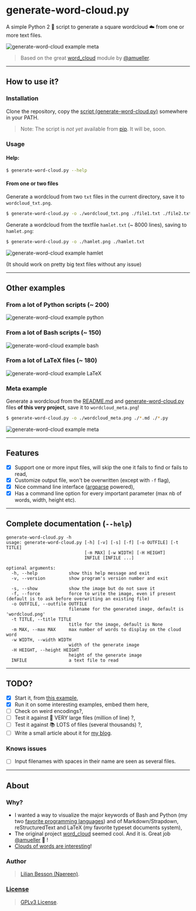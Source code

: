 # generate-word-cloud.py
A simple Python 2 :snake: script to generate a square wordcloud :cloud: from one or more text files.

![generate-word-cloud example meta](./wordcloud_meta.png)

> Based on the great [word_cloud](https://github.com/amueller/word_cloud/) module by [@amueller](https://github.com/amueller/).

----

## How to use it?
### Installation
Clone the repository, copy the [script (generate-word-cloud.py)](./generate-word-cloud.py) somewhere in your PATH.

> Note: The script is *not yet* available from [pip](http://www.pip-installer.org/). It will be, soon.

### Usage
#### Help:
```bash
$ generate-word-cloud.py --help
```
#### From one or two files
Generate a wordcloud from two `txt` files in the current directory, save it to `wordcloud_txt.png`.

```bash
$ generate-word-cloud.py -o ./wordcloud_txt.png ./file1.txt ./file2.txt
```

Generate a wordcloud from the textfile `hamlet.txt` (~ 8000 lines), saving to `hamlet.png`:

```bash
$ generate-word-cloud.py -o ./hamlet.png ./hamlet.txt
```
![generate-word-cloud example hamlet](./wordcloud_hamlet.png)

(It should work on pretty big text files without any issue)

----

## Other examples
### From a lot of Python scripts (~ 200)
![generate-word-cloud example python](./wordcloud_python.png)

### From a lot of Bash scripts (~ 150)
![generate-word-cloud example bash](./wordcloud_bash.png)

### From a lot of LaTeX files (~ 180)
![generate-word-cloud example LaTeX](./wordcloud_latex.png)

### Meta example
Generate a wordcloud from the [README.md](./README.md) and [generate-word-cloud.py](./generate-word-cloud.py) files **of this very project**, save it to `wordcloud_meta.png`!

```bash
$ generate-word-cloud.py -o ./wordcloud_meta.png ./*.md ./*.py
```
![generate-word-cloud example meta](./wordcloud_meta.png)

----

## Features
- [x] Support one or more input files, will skip the one it fails to find or fails to read,
- [x] Customize output file, won't be overwritten (except with `-f` flag),
- [x] Nice command line interface ([argparse](https://docs.python.org/2.7/library/argparse.html) powered),
- [x] Has a command line option for every important parameter (max nb of words, width, height etc).

----

## Complete documentation (`--help`)
```
generate-word-cloud.py -h
usage: generate-word-cloud.py [-h] [-v] [-s] [-f] [-o OUTFILE] [-t TITLE]
                              [-m MAX] [-w WIDTH] [-H HEIGHT]
                              INFILE [INFILE ...]

optional arguments:
  -h, --help            show this help message and exit
  -v, --version         show program's version number and exit

  -s, --show            show the image but do not save it
  -f, --force           force to write the image, even if present (default is to ask before overwriting an existing file)
  -o OUTFILE, --outfile OUTFILE
                        filename for the generated image, default is 'wordcloud.png'
  -t TITLE, --title TITLE
                        title for the image, default is None
  -m MAX, --max MAX     max number of words to display on the cloud word
  -w WIDTH, --width WIDTH
                        width of the generate image
  -H HEIGHT, --height HEIGHT
                        height of the generate image
  INFILE                a text file to read
```

----

## TODO?
- [x] Start it, from [this example](https://github.com/amueller/word_cloud/blob/master/examples/simple.py),
- [x] Run it on some interesting examples, embed them here,
- [ ] Check on weird encodings?,
- [ ] Test it against :closed_book: VERY large files (million of line) ?,
- [ ] Test it against :books: LOTS of files (several thousands) ?,
- [ ] Write a small article about it for [my blog](http://perso.crans.org/besson/).

### Knows issues
- [ ] Input filenames with spaces in their name are seen as several files.

----

## About
### Why?
- I wanted a way to visualize the major keywords of Bash and Python (my two [favorite programming languages](https://wakatime.com/@lbesson)) and of Markdown/Strapdown, reStructuredText and LaTeX (my favorite typeset documents system),
- The original project [word_cloud](https://github.com/amueller/word_cloud/) seemed cool. And it is. Great job [@amueller](https://github.com/amueller/) :clap: !
- [Clouds of words are interesting](https://www.academia.edu/20224642/)!

### Author
> [Lilian Besson (Naereen)](https://github.com/Naereen/).

### [License](./LICENSE)
> [GPLv3 License](http://www.gnu.org/licenses/gpl.html).
